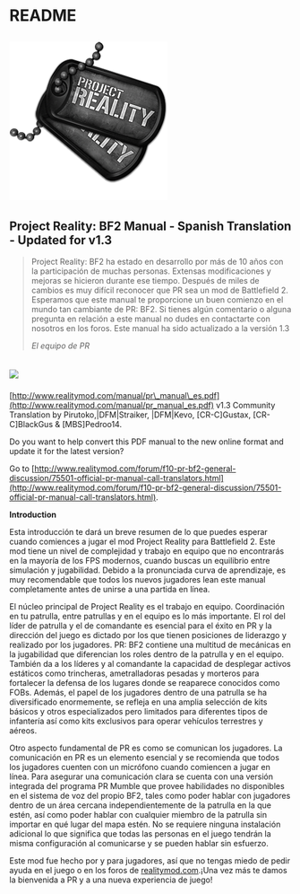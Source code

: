 # README

## ![](.gitbook/assets/pr_v1_logo.png)

## **Project Reality: BF2 Manual - Spanish Translation - Updated for v1.3**

> Project Reality: BF2 ha estado en desarrollo por más de 10 años con la participación de muchas personas. Extensas modificaciones y mejoras se hicieron durante ese tiempo. Después de miles de cambios es muy difícil reconocer que PR sea un mod de Battlefield 2. Esperamos que este manual te proporcione un buen comienzo en el mundo tan cambiante de PR: BF2. Si tienes algún comentario o alguna pregunta en relación a este manual no dudes en contactarte con nosotros en los foros. Este manual ha sido actualizado a la versión 1.3
>
> _El equipo de PR_

## ![](https://github.com/realitymod/pr-manual/tree/4ed281e1ffdb0845e74555f5cada93e3d9bb1c53/assets/flag.png)

[http://www.realitymod.com/manual/pr\_manual\_es.pdf](http://www.realitymod.com/manual/pr_manual_es.pdf) v1.3 Community Translation by Pirutoko,\|DFM\|Straiker, \|DFM\|Kevo, \[CR-C\]Gustax, \[CR-C\]BlackGus & \[MBS\]Pedroo14.

Do you want to help convert this PDF manual to the new online format and update it for the latest version?

Go to [http://www.realitymod.com/forum/f10-pr-bf2-general-discussion/75501-official-pr-manual-call-translators.html](http://www.realitymod.com/forum/f10-pr-bf2-general-discussion/75501-official-pr-manual-call-translators.html).

**Introduction**

Esta introducción te dará un breve resumen de lo que puedes esperar cuando comiences a jugar el mod Project Reality para Battlefield 2. Este mod tiene un nivel de complejidad y trabajo en equipo que no encontrarás en la mayoría de los FPS modernos, cuando buscas un equilibrio entre simulación y jugabilidad. Debido a la pronunciada curva de aprendizaje, es muy recomendable que todos los nuevos jugadores lean este manual completamente antes de unirse a una partida en línea.

El núcleo principal de Project Reality es el trabajo en equipo. Coordinación en tu patrulla, entre patrullas y en el equipo es lo más importante. El rol del líder de patrulla y el de comandante es esencial para el éxito en PR y la dirección del juego es dictado por los que tienen posiciones de liderazgo y realizado por los jugadores. PR: BF2 contiene una multitud de mecánicas en la jugabilidad que diferencian los roles dentro de la patrulla y en el equipo. También da a los líderes y al comandante la capacidad de desplegar activos estáticos como trincheras, ametralladoras pesadas y morteros para fortalecer la defensa de los lugares donde se reaparece conocidos como FOBs. Además, el papel de los jugadores dentro de una patrulla se ha diversificado enormemente, se refleja en una amplia selección de kits básicos y otros especializados pero limitados para diferentes tipos de infantería así como kits exclusivos para operar vehículos terrestres y aéreos.

Otro aspecto fundamental de PR es como se comunican los jugadores. La comunicación en PR es un elemento esencial y se recomienda que todos los jugadores cuenten con un micrófono cuando comiencen a jugar en línea. Para asegurar una comunicación clara se cuenta con una versión integrada del programa PR Mumble que provee habilidades no disponibles en el sistema de voz del propio BF2, tales como poder hablar con jugadores dentro de un área cercana independientemente de la patrulla en la que estén, así como poder hablar con cualquier miembro de la patrulla sin importar en qué lugar del mapa estén. No se requiere ninguna instalación adicional lo que significa que todas las personas en el juego tendrán la misma configuración al comunicarse y se pueden hablar sin esfuerzo.

Este mod fue hecho por y para jugadores, así que no tengas miedo de pedir ayuda en el juego o en los foros de [realitymod.com](http://www.realitymod.com/forum/f360-general-technical-support).¡Una vez más te damos la bienvenida a PR y a una nueva experiencia de juego!


